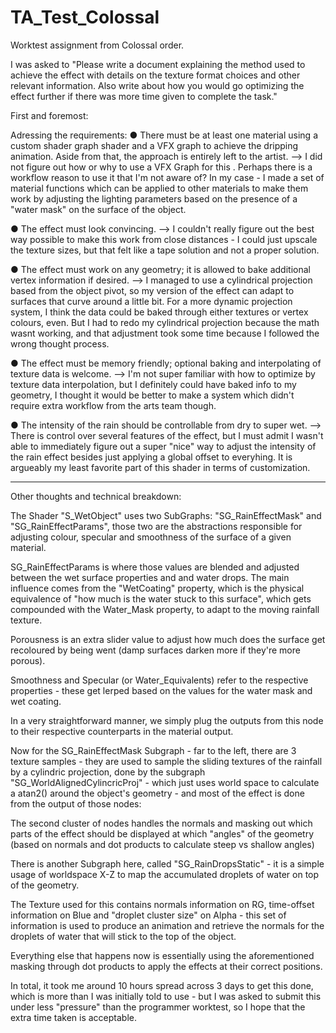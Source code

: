 # TA_Test_Colossal
Worktest assignment from Colossal order.


I was asked to 
"Please write a document explaining the method used to achieve the effect with details on the
texture format choices and other relevant information.
Also write about how you would go optimizing the effect further if there was more time given to
complete the task."

First and foremost:

Adressing the requirements:
● There must be at least one material using a custom shader graph shader and a VFX
graph to achieve the dripping animation. Aside from that, the approach is entirely left to
the artist.
--> I did not figure out how or why to use a VFX Graph for this .
Perhaps there is a workflow reason to use it that I'm not aware of?
In my case - I made a set of material functions which can be applied to other materials to make them work by adjusting the lighting parameters based on the presence of a "water mask" on the surface of the object.

● The effect must look convincing.
--> I couldn't really figure out the best way possible to make this work from close distances - I could just upscale the texture sizes, but that felt like a tape solution and not a proper solution.

● The effect must work on any geometry; it is allowed to bake additional vertex information
if desired.
--> I managed to use a cylindrical projection based from the object pivot, so my version of the effect can adapt to surfaces that curve around a little bit.
For a more dynamic projection system, I think the data could be baked through either textures or vertex colours, even. But I had to redo my cylindrical projection because the math wasnt working, and that adjustment took some time because I followed the wrong thought process. 

● The effect must be memory friendly; optional baking and interpolating of texture data is
welcome.
--> I'm not super familiar with how to optimize by texture data interpolation, but I definitely could have baked info to my geometry, I thought it would be better to make a system which didn't require extra workflow from the arts team though.

● The intensity of the rain should be controllable from dry to super wet.
--> There is control over several features of the effect, but I must admit I wasn't able to immediately figure out a super "nice" way to adjust the intensity of the rain effect besides just applying a global offset to everyhing. 
It is argueably my least favorite part of this shader in terms of customization.

-----

Other thoughts and technical breakdown:

The Shader "S_WetObject" uses two SubGraphs: "SG_RainEffectMask" and "SG_RainEffectParams", those two are the abstractions responsible for adjusting colour, specular and smoothness of the surface of a given material.

SG_RainEffectParams is where those values are blended and adjusted between the wet surface properties and and water drops. The main influence comes from the "WetCoating" property, which is the physical equivalence of "how much is the water stuck to this surface", which gets compounded with the Water_Mask property, to adapt to the moving rainfall texture.

Porousness is an extra slider value to adjust how much does the surface get recoloured by being went (damp surfaces darken more if they're more porous).

Smoothness and Specular (or Water_Equivalents) refer to the respective properties - these get lerped based on the values for the water mask and wet coating.

In a very straightforward manner, we simply plug the outputs from this node to their respective counterparts in the material output.

Now for the SG_RainEffectMask Subgraph - far to the left, there are 3 texture samples - they are used to sample the sliding textures of the rainfall by a cylindric projection, done by the subgraph "SG_WorldAlignedCylincricProj" - which just uses world space to calculate a atan2() around the object's geometry - and most of the effect is done from the output of those nodes:

The second cluster of nodes handles the normals and masking out which parts of the effect should be displayed at which "angles" of the geometry (based on normals and dot products to calculate steep vs shallow angles)

There is another Subgraph here, called "SG_RainDropsStatic" - it is a simple usage of worldspace X-Z to map the accumulated droplets of water on top of the geometry. 

The Texture used for this contains normals information on RG, time-offset information on Blue and "droplet cluster size" on Alpha - this set of information is used to produce an animation and retrieve the normals for the droplets of water that will stick to the top of the object.

Everything else that happens now is essentially using the aforementioned masking through dot products to apply the effects at their correct positions.

In total, it took me around 10 hours spread across 3 days to get this done, which is more than I was initially told to use - but I was asked to submit this under less "pressure" than the programmer worktest, so I hope that the extra time taken is acceptable.




